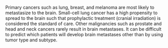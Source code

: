 Primary cancers such as lung, breast, and melanoma are most likely to metastasize to the brain. Small-cell lung cancer has a high propensity to spread to the brain such that prophylactic treatment (cranial irradiation) is considered the standard of care. Other malignancies such as prostate and head and neck cancers rarely result in brain metastases. It can be difficult to predict which patients will develop brain metastases other than by using tumor type and subtype.